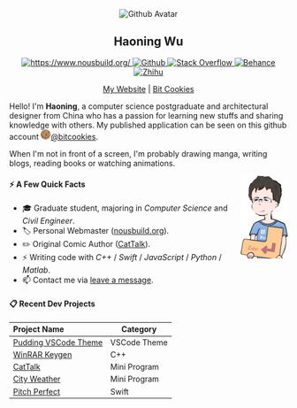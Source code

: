 <p align="center">
 <img width="100px" src="https://avatars.githubusercontent.com/u/18262199" align="center" alt="Github Avatar" />
 <h2 align="center">Haoning Wu</h2>
</p>

<p align="center">
  <a href="#">
  	<img alt="https://www.nousbuild.org/" src="https://img.shields.io/badge/My_Web-ED8384?style=for-the-badge&logo=rss&logoColor=white" />
  </a>
  <a href="https://github.com/windmill0503">
  	<img alt="Github" src="https://img.shields.io/badge/GitHub-100000?style=for-the-badge&logo=github&logoColor=white" />
  </a>
  <a href="https://stackoverflow.com/users/10242225/haoning">
  	<img alt="Stack Overflow" src="https://img.shields.io/badge/Stack_Overflow-FE7A16?style=for-the-badge&logo=stack-overflow&logoColor=white" />
  </a>
  <a href="https://www.behance.net/haoning">
  	<img alt="Behance" src="https://img.shields.io/badge/Behance-105DFB?style=for-the-badge&logo=behance&logoColor=white" />
  </a>
  <a href="https://www.zhihu.com/people/nousbuild">
  	<img alt="Zhihu" src="https://img.shields.io/badge/Zhihu-147FE4?style=for-the-badge&logo=zhihu&logoColor=white" />
  </a>
</p>
<p align="center">
  <a href="https://www.nousbuild.org/">My Website</a> | <a href="https://bitcookies.nousbuild.com/">Bit Cookies</a>
</p>

Hello! I'm **Haoning**, a computer science postgraduate and architectural designer from China who has a passion for learning new stuffs and sharing knowledge with others. My published application can be seen on this github account <img src="assets/bitcookies.svg" width="18px"/>[@bitcookies](https://github.com/bitcookies/).

When I'm not in front of a screen, I'm probably drawing manga, writing blogs, reading books or watching animations.

<p align="right">
  <img height="150px" src="assets/whn.png" align="right" alt="Github Avatar">
</p>


#### ⚡️ A Few Quick Facts

- 🎓 Graduate student, majoring in _Computer Science_ and _Civil Engineer_.
- 🏷 Personal Webmaster ([nousbuild.org](https://www.nousbuild.org/)).
- ✏️ Original Comic Author ([CatTalk](https://cattalk.nousbuild.org/)).
- ⚡ Writing code with _C++_ / _Swift_ / _JavaScript_ / _Python_ / _Matlab_.
- 📫 Contact me via [leave a message](https://www.nousbuild.org/me/connect/).

#### 📋 Recent Dev Projects

| Project Name                                                 | Category     |
| :----------------------------------------------------------- | ------------ |
| [Pudding VSCode Theme](https://github.com/bitcookies/pudding-vscode-theme) | VSCode Theme |
| [WinRAR Keygen](https://github.com/bitcookies/winrar-keygen) | C++          |
| [CatTalk](https://github.nousbuild.com/get-cityweather/)     | Mini Program |
| [City Weather](https://github.nousbuild.com/get-cityweather/) | Mini Program |
| [Pitch Perfect](https://github.com/windmill0503/pitchPerfect) | Swift        |

